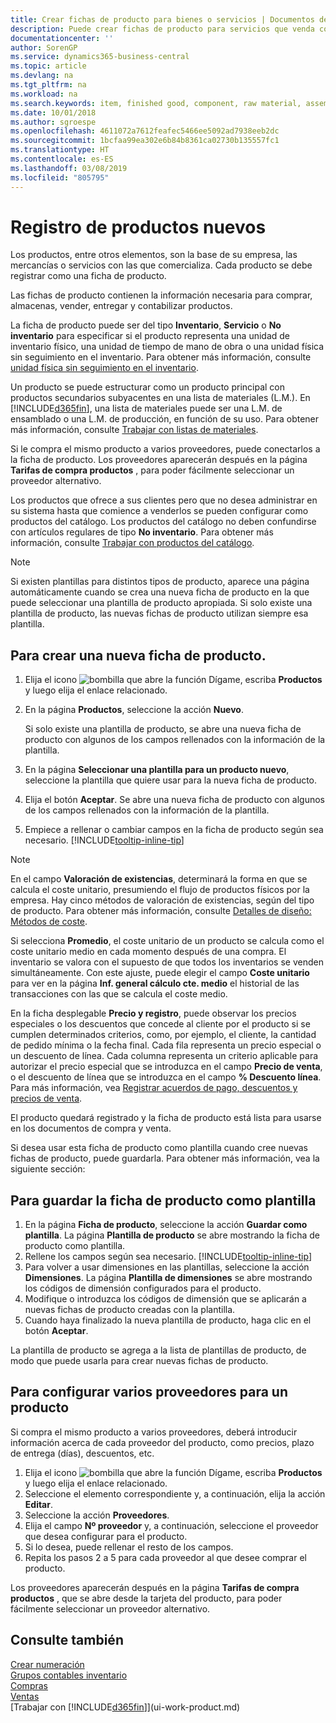 ```yaml
---
title: Crear fichas de producto para bienes o servicios | Documentos de Microsoft
description: Puede crear fichas de producto para servicios que venda como horas y para productos físicos, como productos de ensamblaje, productos terminados, componentes o materias primas, que venda del inventario.
documentationcenter: ''
author: SorenGP
ms.service: dynamics365-business-central
ms.topic: article
ms.devlang: na
ms.tgt_pltfrm: na
ms.workload: na
ms.search.keywords: item, finished good, component, raw material, assembly item
ms.date: 10/01/2018
ms.author: sgroespe
ms.openlocfilehash: 4611072a7612feafec5466ee5092ad7938eeb2dc
ms.sourcegitcommit: 1bcfaa99ea302e6b84b8361ca02730b135557fc1
ms.translationtype: HT
ms.contentlocale: es-ES
ms.lasthandoff: 03/08/2019
ms.locfileid: "805795"
---
```

# <a name="register-new-items"></a>Registro de productos nuevos
Los productos, entre otros elementos, son la base de su empresa, las mercancías o servicios con las que comercializa. Cada producto se debe registrar como una ficha de producto.

Las fichas de producto contienen la información necesaria para comprar, almacenas, vender, entregar y contabilizar productos.

La ficha de producto puede ser del tipo **Inventario**, **Servicio** o **No inventario** para especificar si el producto representa una unidad de inventario físico, una unidad de tiempo de mano de obra o una unidad física sin seguimiento en el inventario. Para obtener más información, consulte [unidad física sin seguimiento en el inventario](inventory-about-item-types.md).

Un producto se puede estructurar como un producto principal con productos secundarios subyacentes en una lista de materiales (L.M.). En [!INCLUDE[d365fin](includes/d365fin_md.md)], una lista de materiales puede ser una L.M. de ensamblado o una L.M. de producción, en función de su uso. Para obtener más información, consulte [Trabajar con listas de materiales](inventory-how-work-BOMs.md).

Si le compra el mismo producto a varios proveedores, puede conectarlos a la ficha de producto. Los proveedores aparecerán después en la página **Tarifas de compra productos** , para poder fácilmente seleccionar un proveedor alternativo.

Los productos que ofrece a sus clientes pero que no desea administrar en su sistema hasta que comience a venderlos se pueden configurar como productos del catálogo. Los productos del catálogo no deben confundirse con artículos regulares de tipo **No inventario**. Para obtener más información, consulte [Trabajar con productos del catálogo](inventory-how-work-nonstock-items.md).  

> [!NOTE]  
> Si existen plantillas para distintos tipos de producto, aparece una página automáticamente cuando se crea una nueva ficha de producto en la que puede seleccionar una plantilla de producto apropiada. Si solo existe una plantilla de producto, las nuevas fichas de producto utilizan siempre esa plantilla.

## <a name="to-create-a-new-item-card"></a>Para crear una nueva ficha de producto.
1. Elija el icono ![bombilla que abre la función Dígame](media/ui-search/search_small.png "Dígame que desea hacer"), escriba **Productos** y luego elija el enlace relacionado.  
2. En la página **Productos**, seleccione la acción **Nuevo**.

    Si solo existe una plantilla de producto, se abre una nueva ficha de producto con algunos de los campos rellenados con la información de la plantilla.
3. En la página **Seleccionar una plantilla para un producto nuevo**, seleccione la plantilla que quiere usar para la nueva ficha de producto.
4. Elija el botón **Aceptar**. Se abre una nueva ficha de producto con algunos de los campos rellenados con la información de la plantilla.
5. Empiece a rellenar o cambiar campos en la ficha de producto según sea necesario. [!INCLUDE[tooltip-inline-tip](includes/tooltip-inline-tip_md.md)]

> [!NOTE]
> En el campo **Valoración de existencias**, determinará la forma en que se calcula el coste unitario, presumiendo el flujo de productos físicos por la empresa. Hay cinco métodos de valoración de existencias, según del tipo de producto. Para obtener más información, consulte [Detalles de diseño: Métodos de coste](design-details-costing-methods.md).
>
> Si selecciona **Promedio**, el coste unitario de un producto se calcula como el coste unitario medio en cada momento después de una compra. El inventario se valora con el supuesto de que todos los inventarios se venden simultáneamente. Con este ajuste, puede elegir el campo **Coste unitario** para ver en la página **Inf. general cálculo cte. medio** el historial de las transacciones con las que se calcula el coste medio.

En la ficha desplegable **Precio y registro**, puede observar los precios especiales o los descuentos que concede al cliente por el producto si se cumplen determinados criterios, como, por ejemplo, el cliente, la cantidad de pedido mínima o la fecha final. Cada fila representa un precio especial o un descuento de línea. Cada columna representa un criterio aplicable para autorizar el precio especial que se introduzca en el campo **Precio de venta**, o el descuento de línea que se introduzca en el campo **% Descuento línea**. Para más información, vea [Registrar acuerdos de pago, descuentos y precios de venta](sales-how-record-sales-price-discount-payment-agreements.md).

El producto quedará registrado y la ficha de producto está lista para usarse en los documentos de compra y venta.

Si desea usar esta ficha de producto como plantilla cuando cree nuevas fichas de producto, puede guardarla. Para obtener más información, vea la siguiente sección:

## <a name="to-save-the-item-card-as-a-template"></a>Para guardar la ficha de producto como plantilla
1. En la página **Ficha de producto**, seleccione la acción **Guardar como plantilla**. La página **Plantilla de producto** se abre mostrando la ficha de producto como plantilla.
2. Rellene los campos según sea necesario. [!INCLUDE[tooltip-inline-tip](includes/tooltip-inline-tip_md.md)]
3. Para volver a usar dimensiones en las plantillas, seleccione la acción **Dimensiones**. La página **Plantilla de dimensiones** se abre mostrando los códigos de dimensión configurados para el producto.
4. Modifique o introduzca los códigos de dimensión que se aplicarán a nuevas fichas de producto creadas con la plantilla.
5. Cuando haya finalizado la nueva plantilla de producto, haga clic en el botón **Aceptar**.

La plantilla de producto se agrega a la lista de plantillas de producto, de modo que puede usarla para crear nuevas fichas de producto.

## <a name="to-set-up-multiple-vendors-for-an-item"></a>Para configurar varios proveedores para un producto  
Si compra el mismo producto a varios proveedores, deberá introducir información acerca de cada proveedor del producto, como precios, plazo de entrega (días), descuentos, etc.  

1.  Elija el icono ![bombilla que abre la función Dígame](media/ui-search/search_small.png "Dígame que desea hacer"), escriba **Productos** y luego elija el enlace relacionado.  
2.  Seleccione el elemento correspondiente y, a continuación, elija la acción **Editar**.  
3.  Seleccione la acción **Proveedores**.  
4.  Elija el campo **Nº proveedor** y, a continuación, seleccione el proveedor que desea configurar para el producto.  
5.  Si lo desea, puede rellenar el resto de los campos.  
6.  Repita los pasos 2 a 5 para cada proveedor al que desee comprar el producto.

Los proveedores aparecerán después en la página **Tarifas de compra productos** , que se abre desde la tarjeta del producto, para poder fácilmente seleccionar un proveedor alternativo.

## <a name="see-also"></a>Consulte también
[Crear numeración](ui-create-number-series.md)  
[Grupos contables inventario](inventory-manage-inventory.md)  
[Compras](purchasing-manage-purchasing.md)  
[Ventas](sales-manage-sales.md)  
[Trabajar con [!INCLUDE[d365fin](includes/d365fin_md.md)]](ui-work-product.md)
